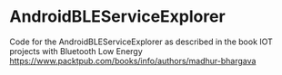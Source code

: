 # AndroidBLEServiceExplorer

Code for the AndroidBLEServiceExplorer as described in the book IOT projects with Bluetooth Low Energy https://www.packtpub.com/books/info/authors/madhur-bhargava
